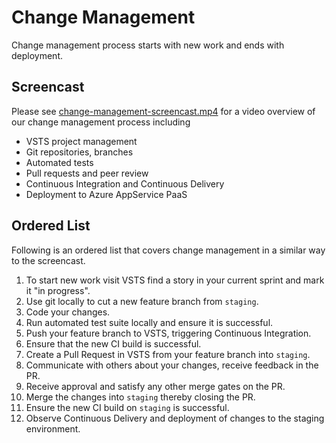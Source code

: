 # Change Management

Change management process starts with new work and ends with deployment.

## Screencast

Please see [change-management-screencast.mp4](./change-management-screencast.mp4) for a video overview of our change management process including

- VSTS project management
- Git repositories, branches
- Automated tests
- Pull requests and peer review
- Continuous Integration and Continuous Delivery
- Deployment to Azure AppService PaaS

## Ordered List

Following is an ordered list that covers change management in a similar way to the screencast.

1. To start new work visit VSTS find a story in your current sprint and mark it "in progress".
2. Use git locally to cut a new feature branch from `staging`.
3. Code your changes.
4. Run automated test suite locally and ensure it is successful.
5. Push your feature branch to VSTS, triggering Continuous Integration.
6. Ensure that the new CI build is successful.
7. Create a Pull Request in VSTS from your feature branch into `staging`.
8. Communicate with others about your changes, receive feedback in the PR.
9. Receive approval and satisfy any other merge gates on the PR.
10. Merge the changes into `staging` thereby closing the PR.
11. Ensure the new CI build on `staging` is successful.
12. Observe Continuous Delivery and deployment of changes to the staging environment. 